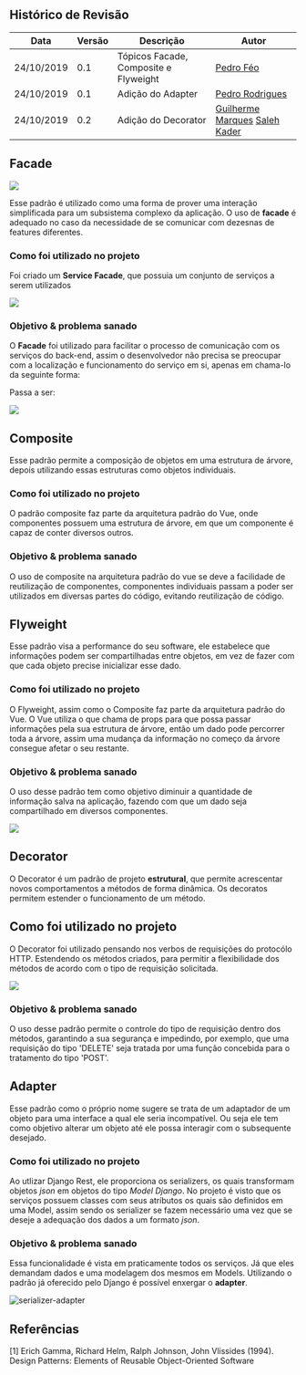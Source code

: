 ## Histórico de Revisão

|Data|Versão|Descrição|Autor|
|-|-|-|-|
|24/10/2019|0.1|Tópicos Facade, Composite e Flyweight|[Pedro Féo](https://github.com/phe0)|
|24/10/2019|0.1|Adição do Adapter |[Pedro Rodrigues](https://github.com/pedro-prp)|
|24/10/2019|0.2|Adição do Decorator| [Guilherme Marques](https://github.com/guilhesme23) [Saleh Kader](https://github.com/devsalula)|



## Facade

![](https://en.wikipedia.org/wiki/Facade_pattern#/media/File:W3sDesign_Facade_Design_Pattern_UML.jpg)

Esse padrão é utilizado como uma forma de prover uma interação simplificada para um subsistema complexo da aplicação. O uso de __facade__ é adequado no caso da necessidade de se comunicar com dezesnas de features diferentes.

### Como foi utilizado no projeto

Foi criado um __Service Facade__, que possuia um conjunto de serviços a serem utilizados

![](../../images/patterns/serviceFacade.png)

### Objetivo & problema sanado

O __Facade__ foi utilizado para facilitar o processo de comunicação com os serviços do back-end, assim o desenvolvedor não precisa se preocupar com a localização e funcionamento do serviço em si, apenas em chama-lo da seguinte forma:

Passa a ser:

![](../../images/patterns/serviceCall.png)

## Composite

Esse padrão permite a composição de objetos em uma estrutura de árvore, depois utilizando essas estruturas como objetos individuais.

### Como foi utilizado no projeto

O padrão composite faz parte da arquitetura padrão do Vue, onde componentes possuem uma estrutura de árvore, em que um componente é capaz de conter diversos outros.

### Objetivo & problema sanado

O uso de composite na arquitetura padrão do vue se deve a facilidade de reutilização de componentes, componentes individuais passam a poder ser utilizados em diversas partes do código, evitando reutilização de código.

## Flyweight

Esse padrão visa a performance do seu software, ele estabelece que informações podem ser compartilhadas entre objetos, em vez de fazer com que cada objeto precise inicializar esse dado.

### Como foi utilizado no projeto

O Flyweight, assim como o Composite faz parte da arquitetura padrão do Vue. O Vue utiliza o que chama de props para que possa passar informações pela sua estrutura de árvore, então um dado pode percorrer toda a árvore, assim uma mudança da informação no começo da árvore consegue afetar o seu restante. 

### Objetivo & problema sanado

O uso desse padrão tem como objetivo diminuir a quantidade de informação salva na aplicação, fazendo com que um dado seja compartilhado em diversos componentes.

![](../../images/patterns/props.png)

## Decorator

O Decorator é um padrão de projeto __estrutural__, que permite acrescentar novos comportamentos a métodos de forma dinâmica. Os decoratos permitem estender o funcionamento de um método.

## Como foi utilizado no projeto

O Decorator foi utilizado pensando nos verbos de requisições do protocólo HTTP. Estendendo os métodos criados, para permitir a flexibilidade dos métodos de acordo com o tipo de requisição solicitada.

![](../../images/patterns/restaurant_decorator.png)

### Objetivo & problema sanado

O uso desse padrão permite o controle do tipo de requisição dentro dos métodos, garantindo a sua segurança e impedindo, por exemplo, que uma requisição do tipo 'DELETE' seja tratada por uma função concebida para o tratamento do tipo 'POST'.
## Adapter
Esse padrão como o próprio nome sugere se trata de um adaptador de um objeto para uma interface a qual ele seria incompatível. Ou seja ele tem como objetivo alterar um objeto até ele possa interagir com o subsequente desejado.

### Como foi utilizado no projeto
Ao utlizar Django Rest, ele proporciona os serializers, os quais transformam objetos *json* em objetos do tipo *Model Django*. No projeto é visto que os serviços possuem classes com seus atríbutos os quais são definidos em uma Model, assim sendo os serializer se fazem necessário uma vez que se deseje a adequação dos dados a um formato *json*.

### Objetivo & problema sanado
Essa funcionalidade é vista em praticamente todos os serviços. Já que eles demandam dados e uma modelagem dos mesmos em Models. Utilizando o padrão já oferecido pelo Django é possível enxergar o **adapter**. 

![serializer-adapter](../../images/patterns/adapter.svg)


## Referências

[1] Erich Gamma, Richard Helm, Ralph Johnson, John Vlissides (1994). Design Patterns: Elements of Reusable Object-Oriented Software

